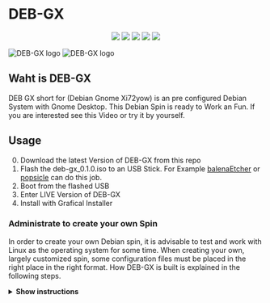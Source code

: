 <h1 align="left">DEB-GX</h1>

<p align="center">
  <img src="https://img.shields.io/badge/Maintained%3F-Yes-green?style=for-the-badge">
  <img src="https://img.shields.io/github/license/adi1090x/DEB-GX?style=for-the-badge">
  <img src="https://img.shields.io/github/stars/xi72yow/DEB-GX?style=for-the-badge">
  <img src="https://img.shields.io/github/forks/xi72yow/DEB-GX?color=teal&style=for-the-badge">
  <img src="https://img.shields.io/github/issues/xi72yow/DEB-GX?color=violet&style=for-the-badge">
</p>

![DEB-GX logo](./branding-dev/dark.png#gh-dark-mode-only)
![DEB-GX logo](./branding-dev/light.png#gh-light-mode-only)

## Waht is DEB-GX

DEB GX short for (Debian Gnome Xi72yow) is an pre configured Debian System with Gnome Desktop. This Debian Spin is ready to Work an Fun. If you are interested see this Video or try it by yourself.

## Usage

0. Download the latest Version of DEB-GX from this repo
1. Flash the deb-gx_0.1.0.iso to an USB Stick. For Example [balenaEtcher](https://www.balena.io/etcher/) or [popsicle](https://github.com/pop-os/popsicle) can do this job.
2. Boot from the flashed USB
3. Enter LIVE Version of DEB-GX
4. Install with Grafical Installer

### Administrate to create your own Spin

In order to create your own Debian spin, it is advisable to test and work with Linux as the operating system for some time. When creating your own, largely customized spin, some configuration files must be placed in the right place in the right format. How DEB-GX is built is explained in the following steps.

<details><summary><b>Show instructions</b></summary>

1. Enim ipsum eiusmod aliquip laboris qui pariatur:

   ```sh
   deb-gx$ ./admin/dbgxa d
   ```

</details>
